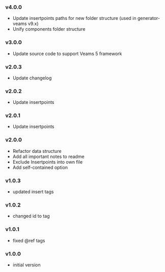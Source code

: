 ### v4.0.0
- Update insertpoints paths for new folder structure (used in generator-veams v9.x)
- Unify components folder structure

### v3.0.0
- Update source code to support Veams 5 framework

### v2.0.3
- Update changelog

### v2.0.2
- Update insertpoints

### v2.0.1
- Update insertpoints

### v2.0.0
- Refactor data structure
- Add all important notes to readme
- Exclude Insertpoints into own file
- Add self-contained option

### v1.0.3
- updated insert tags

### v1.0.2
- changed id to tag

### v1.0.1
- fixed @ref tags

### v1.0.0
- initial version